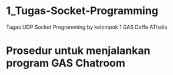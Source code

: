 # 1_Tugas-Socket-Programming
Tugas UDP Socket Programming by kelompok 1 GAS 
Daffa AThalla

# Prosedur untuk menjalankan program GAS Chatroom
